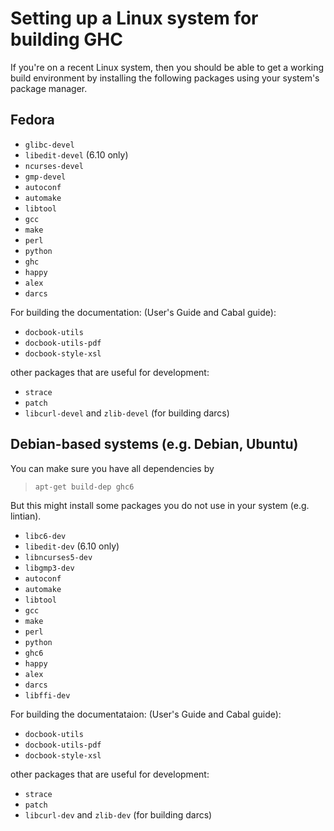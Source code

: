 # Setting up a Linux system for building GHC


If you're on a recent Linux system, then you should be able to get a working build environment by installing the following packages using your system's package manager.

## Fedora

- `glibc-devel`
- `libedit-devel` (6.10 only)
- `ncurses-devel`
- `gmp-devel`
- `autoconf`
- `automake`
- `libtool`
- `gcc`
- `make`
- `perl`
- `python`
- `ghc`
- `happy`
- `alex`
- `darcs`


For building the documentation: (User's Guide and Cabal guide):

- `docbook-utils`
- `docbook-utils-pdf`
- `docbook-style-xsl`


other packages that are useful for development:

- `strace`
- `patch`
- `libcurl-devel` and `zlib-devel` (for building darcs)

## Debian-based systems (e.g. Debian, Ubuntu)


You can make sure you have all dependencies by

> `apt-get build-dep ghc6`


But this might install some packages you do not use in your system (e.g. lintian).

- `libc6-dev`
- `libedit-dev` (6.10 only)
- `libncurses5-dev`
- `libgmp3-dev`
- `autoconf`
- `automake`
- `libtool`
- `gcc`
- `make`
- `perl`
- `python`
- `ghc6`
- `happy`
- `alex`
- `darcs`
- `libffi-dev`


For building the documentataion: (User's Guide and Cabal guide):

- `docbook-utils`
- `docbook-utils-pdf`
- `docbook-style-xsl`


other packages that are useful for development:

- `strace`
- `patch`
- `libcurl-dev` and `zlib-dev` (for building darcs)
